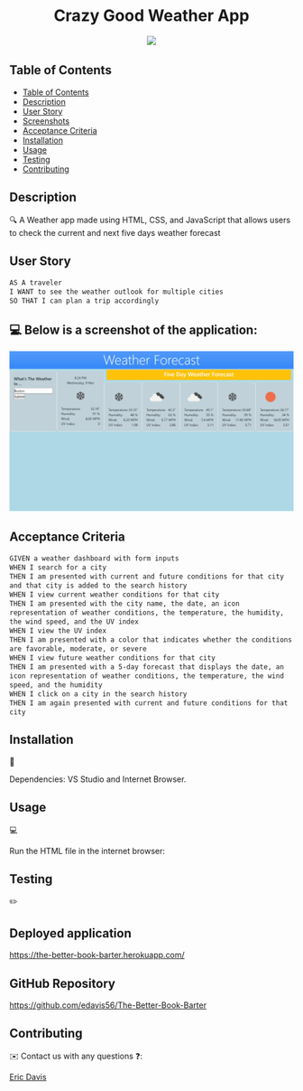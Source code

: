 <h1 align="center"> Crazy Good Weather App </h1>

<p align="center">
    <img src="https://img.shields.io/badge/javascript-yellow" />
</p>

## Table of Contents

- [Table of Contents](#table-of-contents)
- [Description](#description)
- [User Story](#user-story)
- [Screenshots](#screenshots)
- [Acceptance Criteria](#acceptance-criteria)
- [Installation](#installation)
- [Usage](#usage)
- [Testing](#testing)
- [Contributing](#contributing)

## Description

🔍 A Weather app made using HTML, CSS, and JavaScript that allows users to check the current and next five days weather forecast

## User Story

```
AS A traveler
I WANT to see the weather outlook for multiple cities
SO THAT I can plan a trip accordingly
```

## 💻 Below is a screenshot of the application:

![Crazy Good Weather App](/assets/images/2022-03-09_20-24-45.jpg)

## Acceptance Criteria

```
GIVEN a weather dashboard with form inputs
WHEN I search for a city
THEN I am presented with current and future conditions for that city and that city is added to the search history
WHEN I view current weather conditions for that city
THEN I am presented with the city name, the date, an icon representation of weather conditions, the temperature, the humidity, the wind speed, and the UV index
WHEN I view the UV index
THEN I am presented with a color that indicates whether the conditions are favorable, moderate, or severe
WHEN I view future weather conditions for that city
THEN I am presented with a 5-day forecast that displays the date, an icon representation of weather conditions, the temperature, the wind speed, and the humidity
WHEN I click on a city in the search history
THEN I am again presented with current and future conditions for that city
```

## Installation

💾

Dependencies: VS Studio and Internet Browser.

## Usage

💻

Run the HTML file in the internet browser:

## Testing

✏️

## Deployed application

https://the-better-book-barter.herokuapp.com/

## GitHub Repository

https://github.com/edavis56/The-Better-Book-Barter

## Contributing

✉️ Contact us with any questions ❓:

[Eric Davis](https://github.com/edavis56)
